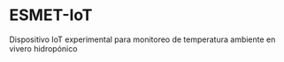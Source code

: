 # ESMET-IoT
Dispositivo IoT experimental para monitoreo de temperatura ambiente en vivero hidropónico
